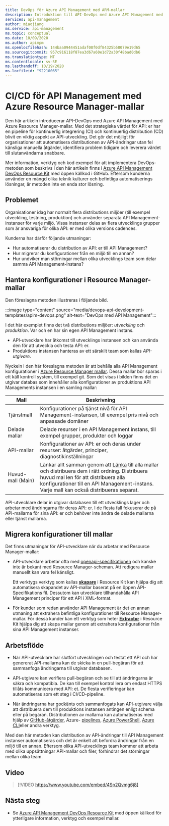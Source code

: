 ```yaml
---
title: DevOps för Azure API Management med ARM-mallar
description: Introduktion till API-DevOps med Azure API Management med Azure Resource Manager mallar för att hantera API-distributioner i en CI/CD-pipeline
services: api-management
author: miaojiang
ms.service: api-management
ms.topic: conceptual
ms.date: 10/09/2020
ms.author: apimpm
ms.openlocfilehash: 144baa0944451adaf08f0df84325b58079e19d65
ms.sourcegitcommit: 957c916118f87ea3d67a60e1d72a30f48bad0db6
ms.translationtype: MT
ms.contentlocale: sv-SE
ms.lasthandoff: 10/19/2020
ms.locfileid: "92210065"
---
```

# <a name="cicd-for-api-management-using-azure-resource-manager-templates"></a>CI/CD för API Management med Azure Resource Manager-mallar

Den här artikeln introducerar API-DevOps med Azure API Management med Azure Resource Manager-mallar. Med det strategiska värdet för API: er har en pipeline för kontinuerlig integrering (CI) och kontinuerlig distribution (CD) blivit en viktig aspekt av API-utveckling. Det gör det möjligt för organisationer att automatisera distributionen av API-ändringar utan fel känsliga manuella åtgärder, identifiera problem tidigare och leverera värdet till slutanvändarna snabbare. 

Mer information, verktyg och kod exempel för att implementera DevOps-metoden som beskrivs i den här artikeln finns i [Azure API Management DevOps Resource Kit](https://github.com/Azure/azure-api-management-devops-resource-kit) med öppen källkod i GitHub. Eftersom kunderna använder en mängd olika teknik kulturer och befintliga automatiserings lösningar, är metoden inte en enda stor lösning.

## <a name="the-problem"></a>Problemet

Organisationer idag har normalt flera distributions miljöer (till exempel utveckling, testning, produktion) och använder separata API Management-instanser för varje miljö. Vissa instanser delas av flera utvecklings grupper som är ansvariga för olika API: er med olika versions cadences.

Kunderna har därför följande utmaningar:

* Hur automatiserar du distribution av API: er till API Management?
* Hur migrerar du konfigurationer från en miljö till en annan?
* Hur undviker man störningar mellan olika utvecklings team som delar samma API Management-instans?

## <a name="manage-configurations-in-resource-manager-templates"></a>Hantera konfigurationer i Resource Manager-mallar

Den föreslagna metoden illustreras i följande bild. 

:::image type="content" source="media/devops-api-development-templates/apim-devops.png" alt-text="DevOps med API Management":::

I det här exemplet finns det två distributions miljöer: *utveckling* och *produktion*. Var och en har sin egen API Management instans. 

* API-utvecklare har åtkomst till utvecklings instansen och kan använda den för att utveckla och testa API: er. 
* Produktions instansen hanteras av ett särskilt team som kallas *API-utgivare*.

Nyckeln i den här föreslagna metoden är att behålla alla API Management konfigurationer i [Azure Resource Manager mallar](../azure-resource-manager/resource-group-authoring-templates.md). Dessa mallar bör sparas i ett käll kontroll system, till exempel git. Som det visas i bilden finns det en utgivar databas som innehåller alla konfigurationer av produktions API Managements instansen i en samling mallar:

|Mall  |Beskrivning  |
|---------|---------|
|Tjänstmall     | Konfigurationer på tjänst nivå för API Management-instansen, till exempel pris nivå och anpassade domäner         |
|Delade mallar     |  Delade resurser i en API Management instans, till exempel grupper, produkter och loggar    |
|API-mallar     |  Konfigurationer av API: er och deras under resurser: åtgärder, principer, diagnostikinställningar        |
|Huvud-mall (Main)     |   Länkar allt samman genom att [Länka](../azure-resource-manager/resource-group-linked-templates.md) till alla mallar och distribuera dem i rätt ordning. Distribuera huvud mal len för att distribuera alla konfigurationer till en API Management-instans. Varje mall kan också distribueras separat.       |

API-utvecklare delar in utgivar databasen till ett utvecklings lager och arbetar med ändringarna för deras API: er. I de flesta fall fokuserar de på API-mallarna för sina API: er och behöver inte ändra de delade mallarna eller tjänst mallarna.

## <a name="migrate-configurations-to-templates"></a>Migrera konfigurationer till mallar
Det finns utmaningar för API-utvecklare när du arbetar med Resource Manager-mallar:

* API-utvecklare arbetar ofta med [openapi-specifikationen](https://github.com/OAI/OpenAPI-Specification) och kanske inte är bekant med Resource Manager-scheman. Att redigera mallar manuellt kan vara fel känsligt. 

   Ett verktygs verktyg som kallas [**skapare**](https://github.com/Azure/azure-api-management-devops-resource-kit/blob/master/src/APIM_ARMTemplate/README.md#Creator) i Resource Kit kan hjälpa dig att automatisera skapandet av API-mallar baserat på en öppen API-Specifikations fil. Dessutom kan utvecklare tillhandahålla API Management principer för ett API i XML-format. 

* För kunder som redan använder API Management är det en annan utmaning att extrahera befintliga konfigurationer till Resource Manager-mallar. För dessa kunder kan ett verktyg som heter [**Extractor**](https://github.com/Azure/azure-api-management-devops-resource-kit/blob/master/src/APIM_ARMTemplate/README.md#extractor) i Resource Kit hjälpa dig att skapa mallar genom att extrahera konfigurationer från sina API Management instanser.  

## <a name="workflow"></a>Arbetsflöde

* När API-utvecklare har slutfört utvecklingen och testat ett API och har genererat API-mallarna kan de skicka in en pull-begäran för att sammanfoga ändringarna till utgivar databasen. 

* API-utgivare kan verifiera pull-begäran och se till att ändringarna är säkra och kompatibla. De kan till exempel kontrol lera om endast HTTPS tillåts kommunicera med API: et. De flesta verifieringar kan automatiseras som ett steg i CI/CD-pipeline.

* När ändringarna har godkänts och sammanfogats kan API-utgivare välja att distribuera dem till produktions instansen antingen enligt schema eller på begäran. Distributionen av mallarna kan automatiseras med hjälp av [GitHub-åtgärder](https://github.com/Azure/apimanagement-devops-samples), Azure- [pipelines](/devops/pipelines/), [Azure PowerShell](../azure-resource-manager/templates/deploy-powershell.md), [Azure CLI](../azure-resource-manager/templates/deploy-cli.md)eller andra verktyg.

Med den här metoden kan distribution av API-ändringar till API Management instanser automatiseras och det är enkelt att befordra ändringar från en miljö till en annan. Eftersom olika API-utvecklings team kommer att arbeta med olika uppsättningar API-mallar och filer, förhindrar det störningar mellan olika team.

## <a name="video"></a>Video

> [!VIDEO https://www.youtube.com/embed/4Sp2Qvmg6j8]

## <a name="next-steps"></a>Nästa steg

- Se [Azure API Management DevOps Resource Kit](https://github.com/Azure/azure-api-management-devops-resource-kit) med öppen källkod för ytterligare information, verktyg och exempel mallar.